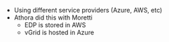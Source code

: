 - Using different service providers (Azure, AWS, etc)
- Athora did this with Moretti
	- EDP is stored in AWS
	- vGrid is hosted in Azure